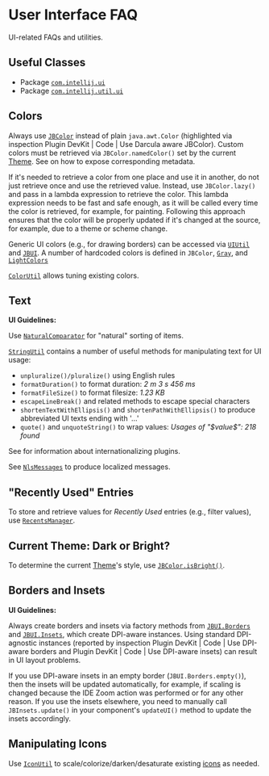 <!-- Copyright 2000-2024 JetBrains s.r.o. and contributors. Use of this source code is governed by the Apache 2.0 license. -->

# User Interface FAQ

<link-summary>UI-related FAQs and utilities.</link-summary>

<include from="user_interface_components.md" element-id="inspectingExistingUI"/>

## Useful Classes

- Package [`com.intellij.ui`](%gh-ic%/platform/util/ui/src/com/intellij/ui/)
- Package [`com.intellij.util.ui`](%gh-ic%/platform/util/ui/src/com/intellij/util/ui/)

## Colors

Always use [`JBColor`](%gh-ic%/platform/util/ui/src/com/intellij/ui/JBColor.java) instead of plain `java.awt.Color`
(highlighted via inspection <control>Plugin DevKit | Code | Use Darcula aware JBColor</control>).
Custom colors must be retrieved via `JBColor.namedColor()` set by the current [Theme](themes_getting_started.md).
See [](themes_metadata.md) on how to expose corresponding metadata.

If it's needed to retrieve a color from one place and use it in another, do not just retrieve once and use the retrieved value.
Instead, use `JBColor.lazy()` and pass in a lambda expression to retrieve the color.
This lambda expression needs to be fast and safe enough, as it will be called every time the color is retrieved, for example, for painting.
Following this approach ensures that the color will be properly updated if it's changed at the source, for example, due to a theme or scheme change.

Generic UI colors (e.g., for drawing borders) can be accessed via [`UIUtil`](%gh-ic%/platform/util/ui/src/com/intellij/util/ui/UIUtil.java)
and [`JBUI`](%gh-ic%/platform/util/ui/src/com/intellij/util/ui/JBUI.java).
A number of hardcoded colors is defined in `JBColor`, [`Gray`](%gh-ic%/platform/util/ui/src/com/intellij/ui/Gray.java), and [`LightColors`](%gh-ic%/platform/util/ui/src/com/intellij/ui/LightColors.java)

[`ColorUtil`](%gh-ic%/platform/util/ui/src/com/intellij/ui/ColorUtil.java) allows tuning existing colors.

## Text

<tldr>

**UI Guidelines:** [](data_formats.md)

</tldr>

Use [`NaturalComparator`](%gh-ic%/platform/util/base/src/com/intellij/openapi/util/text/NaturalComparator.java) for "natural" sorting of items.

[`StringUtil`](%gh-ic%/platform/util/src/com/intellij/openapi/util/text/StringUtil.java) contains a number of useful methods for manipulating text for UI usage:

- `unpluralize()/pluralize()` using English rules
- `formatDuration()` to format duration: _2 m 3 s 456 ms_
- `formatFileSize()` to format filesize: _1.23 KB_
- `escapeLineBreak()` and related methods to escape special characters
- `shortenTextWithEllipsis()` and `shortenPathWithEllipsis()` to produce abbreviated UI texts ending with '&#8230;'
- `quote()` and `unquoteString()` to wrap values: _Usages of "\$value\$": 218 found_

See [](internationalization.md) for information about internationalizing plugins.

See [`NlsMessages`](%gh-ic%/platform/ide-core-impl/src/com/intellij/ide/nls/NlsMessages.java) to produce localized messages.

## "Recently Used" Entries

To store and retrieve values for *Recently Used* entries (e.g., filter values), use
[`RecentsManager`](%gh-ic%/platform/platform-impl/src/com/intellij/ui/RecentsManager.java).

## Current Theme: Dark or Bright?

To determine the current [Theme](themes_getting_started.md)'s style, use [`JBColor.isBright()`](%gh-ic%/platform/util/ui/src/com/intellij/ui/JBColor.java).

## Borders and Insets

<tldr>

**UI Guidelines:** [](layout.md)

</tldr>

Always create borders and insets via factory methods from [`JBUI.Borders`](%gh-ic%/platform/util/ui/src/com/intellij/util/ui/JBUI.java) and [`JBUI.Insets`](%gh-ic%/platform/util/ui/src/com/intellij/util/ui/JBUI.java), which create DPI-aware instances.
Using standard DPI-agnostic instances (reported by inspection <ui-path>Plugin DevKit | Code | Use DPI-aware borders</ui-path> and <ui-path>Plugin DevKit | Code | Use DPI-aware insets</ui-path>)
can result in UI layout problems.

If you use DPI-aware insets in an empty border (`JBUI.Borders.empty()`), then the insets will be updated automatically, for example, if scaling is changed because the <ui-path>IDE Zoom</ui-path> action was performed or for any other reason.
If you use the insets elsewhere, you need to manually call `JBInsets.update()` in your component's `updateUI()` method to update the insets accordingly.

## Manipulating Icons

Use [`IconUtil`](%gh-ic%/platform/core-ui/src/util/IconUtil.kt) to scale/colorize/darken/desaturate existing [icons](icons.md) as needed.

<include from="snippets.topic" element-id="missingContent"/>
